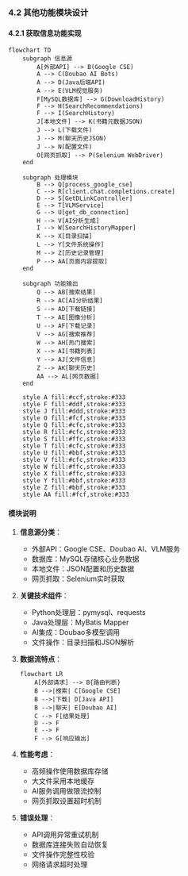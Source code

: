 ### 4.2 其他功能模块设计
#### 4.2.1 获取信息功能实现

```mermaid
flowchart TD
    subgraph 信息源
        A[外部API] --> B(Google CSE)
        A --> C(Doubao AI Bots)
        A --> D(Java后端API)
        A --> E(VLM视觉服务)
        F[MySQL数据库] --> G(DownloadHistory)
        F --> H(SearchRecommendations)
        F --> I(SearchHistory)
        J[本地文件] --> K(书籍元数据JSON)
        J --> L(下载文件)
        J --> M(聊天历史JSON)
        J --> N(配置文件)
        O[网页抓取] --> P(Selenium WebDriver)
    end

    subgraph 处理模块
        B --> Q[process_google_cse]
        C --> R[client.chat.completions.create]
        D --> S[GetDLinkController]
        E --> T[VLMService]
        G --> U[get_db_connection]
        H --> V[AI分析生成]
        I --> W[SearchHistoryMapper]
        K --> X[目录扫描]
        L --> Y[文件系统操作]
        M --> Z[历史记录管理]
        P --> AA[页面内容提取]
    end

    subgraph 功能输出
        Q --> AB[搜索结果]
        R --> AC[AI分析结果]
        S --> AD[下载链接]
        T --> AE[图像分析]
        U --> AF[下载记录]
        V --> AG[搜索推荐]
        W --> AH[热门搜索]
        X --> AI[书籍列表]
        Y --> AJ[文件信息]
        Z --> AK[聊天历史]
        AA --> AL[网页数据]
    end

    style A fill:#ccf,stroke:#333
    style F fill:#ddf,stroke:#333
    style J fill:#ddd,stroke:#333
    style O fill:#fcf,stroke:#333
    style Q fill:#cfc,stroke:#333
    style R fill:#cfc,stroke:#333
    style S fill:#ffc,stroke:#333
    style T fill:#cfc,stroke:#333
    style U fill:#bbf,stroke:#333
    style V fill:#cfc,stroke:#333
    style W fill:#ffc,stroke:#333
    style X fill:#ffc,stroke:#333
    style Y fill:#bbf,stroke:#333
    style Z fill:#bbf,stroke:#333
    style AA fill:#fcf,stroke:#333
```

#### 模块说明

1. **信息源分类**：
   - 外部API：Google CSE、Doubao AI、VLM服务
   - 数据库：MySQL存储核心业务数据
   - 本地文件：JSON配置和历史数据
   - 网页抓取：Selenium实时获取

2. **关键技术组件**：
   - Python处理层：pymysql、requests
   - Java处理层：MyBatis Mapper
   - AI集成：Doubao多模型调用
   - 文件操作：目录扫描和JSON解析

3. **数据流特点**：
   ```mermaid
   flowchart LR
       A[外部请求] --> B{路由判断}
       B -->|搜索| C[Google CSE]
       B -->|下载| D[Java API]
       B -->|聊天| E[Doubao AI]
       C --> F[结果处理]
       D --> F
       E --> F
       F --> G[响应输出]
   ```

4. **性能考虑**：
   - 高频操作使用数据库存储
   - 大文件采用本地缓存
   - AI服务调用做限流控制
   - 网页抓取设置超时机制

5. **错误处理**：
   - API调用异常重试机制
   - 数据库连接失败自动恢复
   - 文件操作完整性校验
   - 网络请求超时处理
